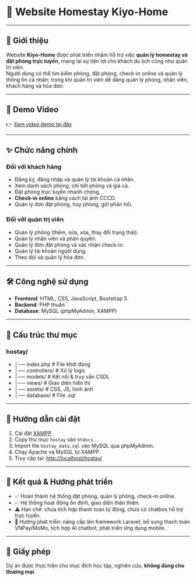 # 🏡 Website Homestay Kiyo-Home

---

## 📖 Giới thiệu
Website **Kiyo-Home** được phát triển nhằm hỗ trợ việc **quản lý homestay và đặt phòng trực tuyến**, mang lại sự tiện lợi cho khách du lịch cũng như quản trị viên.  
Người dùng có thể tìm kiếm phòng, đặt phòng, check-in online và quản lý thông tin cá nhân; trong khi quản trị viên dễ dàng quản lý phòng, nhân viên, khách hàng và hóa đơn.  

---

## 🎥 Demo Video
👉 [Xem video demo tại đây]([https://www.youtube.com/watch?v=YOUR_VIDEO_ID](https://drive.google.com/file/d/1w3Zd8ozCZBlTPoGJimpV_KGEw7yGOpPP/view?usp=sharing))

---

## ✨ Chức năng chính
### Đối với khách hàng
- Đăng ký, đăng nhập và quản lý tài khoản cá nhân.  
- Xem danh sách phòng, chi tiết phòng và giá cả.  
- Đặt phòng trực tuyến nhanh chóng.  
- **Check-in online** bằng cách tải ảnh CCCD.  
- Quản lý đơn đặt phòng, hủy phòng, gửi phản hồi.  

### Đối với quản trị viên
- Quản lý phòng (thêm, sửa, xóa, thay đổi trạng thái).  
- Quản lý nhân viên và phân quyền.  
- Quản lý đơn đặt phòng và xác nhận check-in.  
- Quản lý tài khoản người dùng.  
- Theo dõi và quản lý hóa đơn.  

---

## 🛠️ Công nghệ sử dụng
- **Frontend**: HTML, CSS, JavaScript, Bootstrap 5  
- **Backend**: PHP thuần  
- **Database**: MySQL (phpMyAdmin, XAMPP)  

---

## 📂 Cấu trúc thư mục
### hostay/
- │── index.php # File khởi động
- │── controllers/ # Xử lý logic
- │── models/ # Kết nối & truy vấn CSDL
- │── views/ # Giao diện hiển thị
- │── assets/ # CSS, JS, hình ảnh
- │── database/ # File .sql

---

## 🚀 Hướng dẫn cài đặt
1. Cài đặt [XAMPP](https://www.apachefriends.org/download.html).  
2. Copy thư mục `hostay` vào `htdocs`.  
3. Import file `hostay_data.sql` vào MySQL qua phpMyAdmin.  
4. Chạy Apache và MySQL từ XAMPP.  
5. Truy cập tại: [http://localhost/hostay/](http://localhost/hostay/)  

---

## 📌 Kết quả & Hướng phát triển
- ✅ Hoàn thành hệ thống đặt phòng, quản lý phòng, check-in online.  
- ✅ Hệ thống hoạt động ổn định, giao diện thân thiện.  
- ⚠️ Hạn chế: chưa tích hợp thanh toán tự động, chưa có chatbox hỗ trợ trực tuyến.  
- 🔮 Hướng phát triển: nâng cấp lên framework Laravel, bổ sung thanh toán VNPay/MoMo, tích hợp AI chatbot, phát triển ứng dụng mobile.  

---

## 📄 Giấy phép
Dự án được thực hiện cho mục đích học tập, nghiên cứu, **không dùng cho thương mại**.

